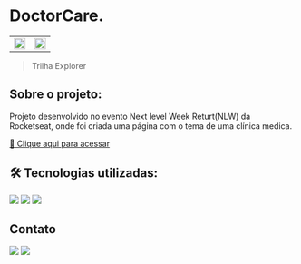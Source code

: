 # DoctorCare.
<table>
  <tr>
    <td align="center"><img  width="100%" src="https://user-images.githubusercontent.com/105132452/191047763-5c4b2091-b19e-4ac4-8119-112fb1c1d210.png" alt=""></td>
    <td align="center"> <img  width="100%" src="https://user-images.githubusercontent.com/105132452/191039783-f0cf6638-d6a5-4703-bf78-11e9fdd743c2.png" alt=""></td>
  </tr>
</table>

> Trilha Explorer

## Sobre o projeto:

Projeto desenvolvido no evento Next level Week Returt(NLW) da Rocketseat, onde foi criada uma página com o tema de uma clínica medica. 

[🔗 Clique aqui para acessar](https://AndersonRodrigs.github.io/DoctorCare.//)

## 🛠 Tecnologias utilizadas:

<div display="block">
<img src="https://img.shields.io/badge/HTML5-E34F26?style=for-the-badge&logo=html5&logoColor=white">
<img src="https://img.shields.io/badge/CSS3-1572B6?style=for-the-badge&logo=css3&logoColor=white">
<img src="https://img.shields.io/badge/JavaScript-F7DF1E?style=for-the-badge&logo=javascript&logoColor=black">
</div>

<!--# Autor:-->

## Contato

<a href="https://www.linkedin.com/in/anderson-r-souza" target="_blank"><img src="https://img.shields.io/badge/-LinkedIn-%230077B5?style=for-the-badge&logo=linkedin&logoColor=white" target="_blank"></a>
<a href = "mailto:anderson.rodriguesouz@gmail.com"><img src="https://img.shields.io/badge/-Gmail-%23333?style=for-the-badge&logo=gmail&logoColor=white" target="_blank"></a>
